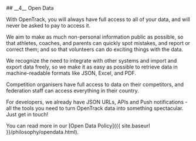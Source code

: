 <div markdown="1" data-aos="fade-up">
## __4__ Open Data

With OpenTrack, you will always have full access to all of your data, and will never be asked to pay to access it.

We aim to make as much non-personal information public as possible, so that athletes, coaches, and parents can quickly spot mistakes, and report or correct them; and so that volunteers can do exciting things with the data.

We recognize the need to integrate with other systems and import and export data freely, so we make it as easy as possible to retrieve data in machine-readable formats like JSON, Excel, and PDF.

Competition organisers have full access to data on their competitors, and federation staff can access everything in their country.   

For developers, we already have JSON URLs, APIs and Push notifications - all the tools you need to turn OpenTrack data into something spectacular. Just get in touch!

You can read more in our [Open Data Policy]({{ site.baseurl }}/philosophy/opendata.html).

</div>
